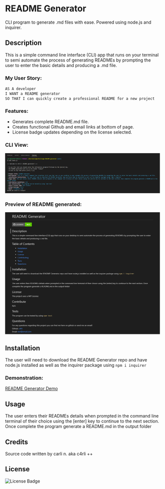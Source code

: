 # README Generator
CLI program to generate .md files with ease. Powered using node.js and inquirer.

## Description
This is a simple command line interface (CLI) app that runs on your terminal to semi automate the process of generating READMEs by prompting the user to enter the basic details and producing a .md file. 

### My User Story:
```
AS A developer
I WANT a README generator
SO THAT I can quickly create a professional README for a new project
```

### Features:
- Generates complete README.md file.
- Creates functional Github and email links at bottom of page.
- License badge updates depending on the license selected.

### CLI View:
![image](./README/terminalScreenshot.png)
### Preview of README generated:
![image](./README/sampleREADME.png)

## Installation
The user will need to download the README Generator repo and have node.js installed as well as the inquirer package using `npm i inquirer`<br>
### Demonstration:
[README Generator Demo](https://drive.google.com/file/d/1qKSbv02SmmIStlWDtLVQq7nm4HqOGNkb/view?usp=sharing) 

## Usage
The user enters their READMEs details when prompted in the command line terminal of their choice using the [enter] key to continue to the next section. Once complete the program generate a README.md in the output folder

## Credits
Source code written by carli n. aka c4rli ++

## License
![License Badge](https://img.shields.io/badge/License-MIT-brightgreen?style=for-the-badge&logo=github)
